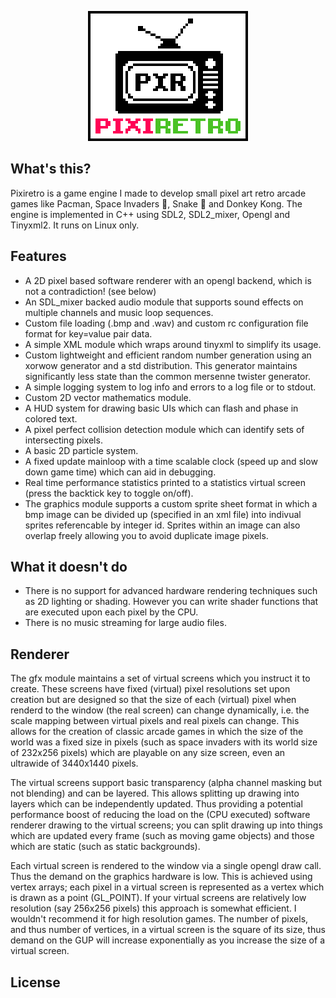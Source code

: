 
<p align="center">
  <img src="img/pixiretro_logo.png" atl="pixiretro_engine_logo">
</p>

## What's this?

Pixiretro is a game engine I made to develop small pixel art retro arcade games like Pacman, Space Invaders :space_invader:, Snake :snake: and Donkey Kong. The engine is implemented in C++ using SDL2, SDL2_mixer, Opengl and Tinyxml2. It runs on Linux only.

## Features
- A 2D pixel based software renderer with an opengl backend, which is not a contradiction! (see below)
- An SDL_mixer backed audio module that supports sound effects on multiple channels and music loop sequences.
- Custom file loading (.bmp and .wav) and custom rc configuration file format for key=value pair data.
- A simple XML module which wraps around tinyxml to simplify its usage.
- Custom lightweight and efficient random number generation using an xorwow generator and a std distribution. This generator maintains significantly less state than the common mersenne twister generator.
- A simple logging system to log info and errors to a log file or to stdout.
- Custom 2D vector mathematics module.
- A HUD system for drawing basic UIs which can flash and phase in colored text.
- A pixel perfect collision detection module which can identify sets of intersecting pixels.
- A basic 2D particle system.
- A fixed update mainloop with a time scalable clock (speed up and slow down game time) which can aid in debugging.
- Real time performance statistics printed to a statistics virtual screen (press the backtick key to toggle on/off).
- The graphics module supports a custom sprite sheet format in which a bmp image can be divided up (specified in an xml file) into indivual sprites referencable by integer id. Sprites within an image can also overlap freely allowing you to avoid duplicate image pixels.

## What it doesn't do

- There is no support for advanced hardware rendering techniques such as 2D lighting or shading. However you can write shader functions that are executed upon each pixel by the CPU.
- There is no music streaming for large audio files.

## Renderer

The gfx module maintains a set of virtual screens which you instruct it to create. These screens have fixed (virtual) pixel resolutions set upon creation but are designed so that the size of each (virtual) pixel when renderd to the window (the real screen) can change dynamically, i.e. the scale mapping between virtual pixels and real pixels can change. This allows for the creation of classic arcade games in which the size of the world was a fixed size in pixels (such as space invaders with its world size of 232x256 pixels) which are playable on any size screen, even an ultrawide of 3440x1440 pixels.

The virtual screens support basic transparency (alpha channel masking but not blending) and can be layered. This allows splitting up drawing into layers which can be independently updated. Thus providing a potential performance boost of reducing the load on the (CPU executed) software renderer drawing to the virtual screens; you can split drawing up into things which are updated every frame (such as moving game objects) and those which are static (such as static backgrounds).

Each virtual screen is rendered to the window via a single opengl draw call. Thus the demand on the graphics hardware is low. This is achieved using vertex arrays; each pixel in a virtual screen is represented as a vertex which is drawn as a point (GL_POINT). If your virtual screens are relatively low resolution (say 256x256 pixels) this approach is somewhat efficient. I wouldn't recommend it for high resolution games. The number of pixels, and thus number of vertices, in a virtual screen is the square of its size, thus demand on the GUP will increase exponentially as you increase the size of a virtual screen.

## License
